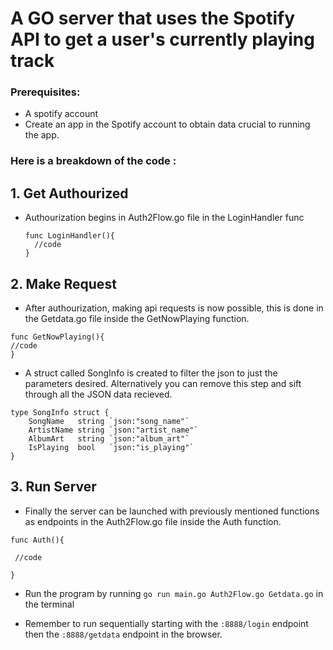 # A GO server that uses the Spotify API to get a user's currently playing track
### Prerequisites:
  - A spotify account
  - Create an app in the Spotify account to obtain data crucial to running the app.
### Here is a breakdown of the code :

## 1. Get Authourized
- Authourization begins in Auth2Flow.go file in the LoginHandler func
  ```
  func LoginHandler(){
    //code
  }

## 2. Make Request
- After authourization, making api requests is now possible, this is done in the Getdata.go file inside the GetNowPlaying function.
```
func GetNowPlaying(){
//code
}
```
- A struct called SongInfo is created to filter the json to just the parameters desired. Alternatively you can remove this step and sift through all the JSON data recieved.
```
type SongInfo struct {
	SongName   string `json:"song_name"`
	ArtistName string `json:"artist_name"`
	AlbumArt   string `json:"album_art"`
	IsPlaying  bool   `json:"is_playing"`
}

```

## 3. Run Server
  
- Finally the server can be launched with previously mentioned functions as endpoints in the Auth2Flow.go file inside the Auth function.
```
func Auth(){

 //code

}
```

- Run the program by running ` go run main.go Auth2Flow.go Getdata.go ` in the terminal

- Remember to run sequentially starting with the ` :8888/login ` endpoint then the ` :8888/getdata ` endpoint in the browser.
